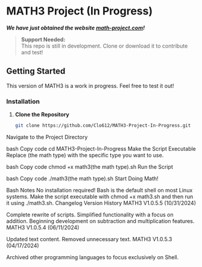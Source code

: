 # MATH3 Project (In Progress)

**_We have just obtained the website [math-project.com](http://math-project.com)!_**

> **Support Needed:**  
> This repo is still in development. Clone or download it to contribute and test!

## Getting Started

This version of MATH3 is a work in progress. Feel free to test it out!

### Installation

1. **Clone the Repository**  
   ```bash
   git clone https://github.com/Clo612/MATH3-Project-In-Progress.git
Navigate to the Project Directory

bash
Copy code
cd MATH3-Project-In-Progress
Make the Script Executable
Replace (the math type) with the specific type you want to use.

bash
Copy code
chmod +x math3(the math type).sh
Run the Script

bash
Copy code
./math3(the math type).sh
Start Doing Math!

Bash Notes
No installation required! Bash is the default shell on most Linux systems.
Make the script executable with chmod +x math3.sh and then run it using ./math3.sh.
Changelog
Version History
MATH3 V1.0.5.5 (10/31/2024)

Complete rewrite of scripts.
Simplified functionality with a focus on addition.
Beginning development on subtraction and multiplication features.
MATH3 V1.0.5.4 (06/11/2024)

Updated text content.
Removed unnecessary text.
MATH3 V1.0.5.3 (04/17/2024)

Archived other programming languages to focus exclusively on Shell.
